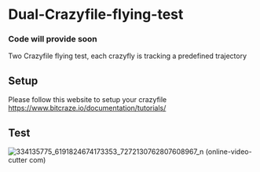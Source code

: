 # Dual-Crazyfile-flying-test
### Code will provide soon
Two Crazyfile flying test, each crazyfly is tracking a predefined trajectory



## Setup 
Please follow this website to setup your crazyfile
https://www.bitcraze.io/documentation/tutorials/

## Test
![334135775_6191824674173353_7272130762807608967_n (online-video-cutter com)](https://user-images.githubusercontent.com/55338365/222638333-2280f323-7f58-42a4-869f-ec61a5686bdc.gif)
